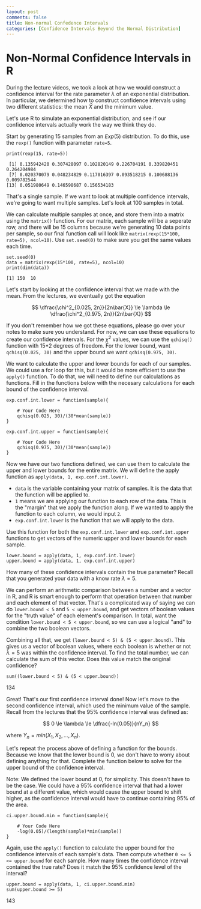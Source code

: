 ```yaml
---
layout: post
comments: false
title: Non-normal Confedence Intervals
categories: [Confidence Intervals Beyond the Normal Distribution]
---
```


# Non-Normal Confidence Intervals in R

During the lecture videos, we took a look at how we would construct a confidence interval for the rate parameter $\lambda$ of an exponential distribution. In particular, we determined how to construct confidence intervals using two different statistics: the mean $\bar{X}$ and the minimum value.

Let's use R to simulate an exponential distribution, and see if our confidence intervals actually work the way we think they do. 

Start by generating 15 samples from an $Exp(5)$ distribution. To do this, use the `rexp()` function with parameter `rate=5`.


```{r}
print(rexp(15, rate=5))
```

     [1] 0.135942420 0.307428097 0.102820149 0.226704191 0.339820451 0.264204984
     [7] 0.020370079 0.048234829 0.117016397 0.093518215 0.100688136 0.009782544
    [13] 0.051980649 0.146598687 0.156534183


That's a single sample. If we want to look at multiple confidence intervals, we're going to want multiple samples. Let's look at 100 samples in total.

We can calculate multiple samples at once, and store them into a matrix using the `matrix()` function. For our matrix, each sample will be a seperate row, and there will be 15 columns because we're generating 10 data points per sample, so our final function call will look like `matrix(rexp(15*100, rate=5), ncol=10)`. Use `set.seed(0)` to make sure you get the same values each time.


```{r}
set.seed(0)
data = matrix(rexp(15*100, rate=5), ncol=10)
print(dim(data))
```

    [1] 150  10


Let's start by looking at the confidence interval that we made with the mean. From the lectures, we eventually got the equation

$$ \dfrac{\chi^2_{0.025, 2n}}{2n\bar{X}} \le \lambda \le \dfrac{\chi^2_{0.975, 2n}}{2n\bar{X}} $$

If you don't remember how we got these equations, please go over your notes to make sure you understand. For now, we can use these equations to create our confidence intervals. For the $\chi^2$ values, we can use the `qchisq()` function with 15*2 degrees of freedom. For the lower bound, want `qchisq(0.025, 30)` and the upper bound we want `qchisq(0.975, 30)`.

We want to calculate the upper and lower bounds for each of our samples. We could use a for loop for this, but it would be more efficient to use the `apply()` function. To do that, we will need to define our calculations as functions. Fill in the functions below with the necesary calculations for each bound of the confidence interval.


```{r}
exp.conf.int.lower = function(sample){

    # Your Code Here
    qchisq(0.025, 30)/(30*mean(sample))
}

exp.conf.int.upper = function(sample){
    
    # Your Code Here
    qchisq(0.975, 30)/(30*mean(sample))
}
```

Now we have our two functions defined, we can use them to calculate the upper and lower bounds for the entire matrix. We will define the apply function as `apply(data, 1, exp.conf.int.lower)`.
* `data` is the variable containing your matrix of samples. It is the data that the function will be applied to.
* `1` means we are applying our function to each row of the data. This is the "margin" that we apply the function along. If we wanted to apply the function to each column, we would input `2`.
* `exp.conf.int.lower` is the function that we will apply to the data.

Use this function for both the `exp.conf.int.lower` and `exp.conf.int.upper` functions to get vectors of the numeric upper and lower bounds for each sample.


```{r}
lower.bound = apply(data, 1, exp.conf.int.lower)
upper.bound = apply(data, 1, exp.conf.int.upper)
```

How many of these confidence intervals contain the true parameter? Recall that you generated your data with a know rate $\lambda=5$.

We can perform an arithmetic comparison between a number and a vector in R, and R is smart enough to perform that operation between that number and each element of that vector. That's a complicated way of saying we can do `lower.bound < 5` and `5 < upper.bound`, and get vectors of boolean values for the "truth value" of each element's comparison. In total, want the condition `lower.bound < 5 < upper.bound`, so we can use a logical "and" to combine the two boolean vectors.

Combining all that, we get `(lower.bound < 5) & (5 < upper.bound)`. This gives us a vector of boolean values, where each boolean is whether or not $\lambda=5$ was within the confidence interval. To find the total number, we can calculate the sum of this vector. Does this value match the original confidence?


```{r}
sum((lower.bound < 5) & (5 < upper.bound))
```


134


Great! That's our first confidence interval done! Now let's move to the second confidence interval, which used the minimum value of the sample. Recall from the lectures that the 95% confidence interval was defined as:

$$ 0 \le \lambda \le \dfrac{-ln(0.05)}{nY_n} $$

where $Y_n = min(X_1,X_2, \dots, X_n)$.

Let's repeat the process above of defining a function for the bounds. Because we know that the lower bound is 0, we don't have to worry about defining anything for that. Complete the function below to solve for the upper bound of the confidence interval.

Note: We defined the lower bound at 0, for simplicity. This doesn't have to be the case. We could have a 95% confidence interval that had a lower bound at a different value, which would cause the upper bound to shift higher, as the confidence interval would have to continue containing 95% of the area.


```{r}
ci.upper.bound.min = function(sample){
    
    # Your Code Here
    -log(0.05)/(length(sample)*min(sample))
}
```

Again, use the `apply()` function to calculate the upper bound for the confidence intervals of each sample's data. Then compute whether `0 <= 5 <= upper.bound` for each sample. How many times the confidence interval contained the true rate? Does it match the 95% confidence level of the interval?


```{r}
upper.bound = apply(data, 1, ci.upper.bound.min)
sum(upper.bound >= 5)
```


143

